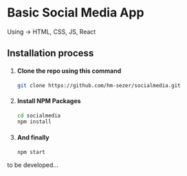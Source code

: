 # Basic Social Media App

Using -> HTML, CSS, JS, React 

## Installation process
1. #### Clone the repo using this command
    ```bash
    git clone https://github.com/hm-sezer/socialmedia.git
    ```
2. #### Install NPM Packages
    ```bash
    cd socialmedia
    npm install
    ```
3. #### And finally
    ```bash
    npm start
    ```

to be developed...
